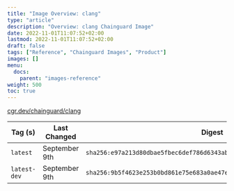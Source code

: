 ```yaml
---
title: "Image Overview: clang"
type: "article"
description: "Overview: clang Chainguard Image"
date: 2022-11-01T11:07:52+02:00
lastmod: 2022-11-01T11:07:52+02:00
draft: false
tags: ["Reference", "Chainguard Images", "Product"]
images: []
menu:
  docs:
    parent: "images-reference"
weight: 500
toc: true
---
```


[cgr.dev/chainguard/clang](https://github.com/chainguard-images/images/tree/main/images/clang)

| Tag (s)       | Last Changed  | Digest                                                                    |
|---------------|---------------|---------------------------------------------------------------------------|
|  `latest`     | September 9th | `sha256:e97a213d80dbae5fbec6def786d6343ab39f6f9b5d43a017db3e99d5ffcac282` |
|  `latest-dev` | September 9th | `sha256:9b5f4623e253b0bd861e75e683a0ae47e41869ec4b5c756d5d023c6dcde95038` |



